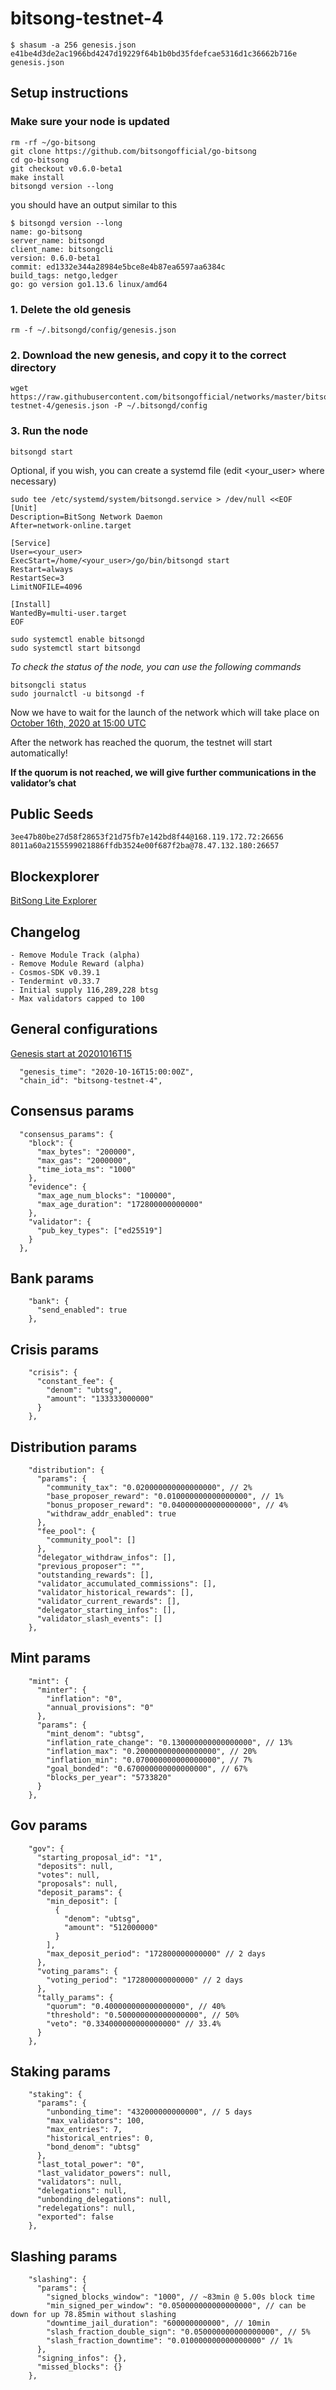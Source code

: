 # bitsong-testnet-4

```
$ shasum -a 256 genesis.json
e41be4d3de2ac1966bd4247d19229f64b1b0bd35fdefcae5316d1c36662b716e  genesis.json
```

## Setup instructions

### Make sure your node is updated

```
rm -rf ~/go-bitsong
git clone https://github.com/bitsongofficial/go-bitsong
cd go-bitsong
git checkout v0.6.0-beta1
make install
bitsongd version --long
```

you should have an output similar to this

```
$ bitsongd version --long
name: go-bitsong
server_name: bitsongd
client_name: bitsongcli
version: 0.6.0-beta1
commit: ed1332e344a28984e5bce8e4b87ea6597aa6384c
build_tags: netgo,ledger
go: go version go1.13.6 linux/amd64
```

### 1. Delete the old genesis

```
rm -f ~/.bitsongd/config/genesis.json
```

### 2. Download the new genesis, and copy it to the correct directory

```
wget https://raw.githubusercontent.com/bitsongofficial/networks/master/bitsong-testnet-4/genesis.json -P ~/.bitsongd/config
```

### 3. Run the node

```
bitsongd start
```

Optional, if you wish, you can create a systemd file (edit <your_user> where necessary)

```
sudo tee /etc/systemd/system/bitsongd.service > /dev/null <<EOF
[Unit]
Description=BitSong Network Daemon
After=network-online.target

[Service]
User=<your_user>
ExecStart=/home/<your_user>/go/bin/bitsongd start
Restart=always
RestartSec=3
LimitNOFILE=4096

[Install]
WantedBy=multi-user.target
EOF
```

```
sudo systemctl enable bitsongd
sudo systemctl start bitsongd
```

_To check the status of the node, you can use the following commands_

```
bitsongcli status
sudo journalctl -u bitsongd -f
```

Now we have to wait for the launch of the network which will take place on [October 16th, 2020 at 15:00 UTC](https://www.timeanddate.com/countdown/launch?iso=20201016T15&p0=1440&msg=bitsong-testnet-4&font=slab&csz=1)

After the network has reached the quorum, the testnet will start automatically!

**If the quorum is not reached, we will give further communications in the validator’s chat**

## Public Seeds

```
3ee47b80be27d58f28653f21d75fb7e142bd8f44@168.119.172.72:26656
8011a60a2155599021886ffdb3524e00f687f2ba@78.47.132.180:26657
```

## Blockexplorer

[BitSong Lite Explorer](https://testnet2.explorebitsong.com)

## Changelog

```
- Remove Module Track (alpha)
- Remove Module Reward (alpha)
- Cosmos-SDK v0.39.1
- Tendermint v0.33.7
- Initial supply 116,289,228 btsg
- Max validators capped to 100
```

## General configurations

[Genesis start at 20201016T15](https://www.timeanddate.com/countdown/launch?iso=20201016T15&p0=1440&msg=bitsong-testnet-4&font=slab&csz=1)

```
  "genesis_time": "2020-10-16T15:00:00Z",
  "chain_id": "bitsong-testnet-4",
```

## Consensus params

```
  "consensus_params": {
    "block": {
      "max_bytes": "200000",
      "max_gas": "2000000",
      "time_iota_ms": "1000"
    },
    "evidence": {
      "max_age_num_blocks": "100000",
      "max_age_duration": "172800000000000"
    },
    "validator": {
      "pub_key_types": ["ed25519"]
    }
  },
```

## Bank params

```
    "bank": {
      "send_enabled": true
    },
```

## Crisis params

```
    "crisis": {
      "constant_fee": {
        "denom": "ubtsg",
        "amount": "133333000000"
      }
    },
```

## Distribution params

```
    "distribution": {
      "params": {
        "community_tax": "0.020000000000000000", // 2%
        "base_proposer_reward": "0.010000000000000000", // 1%
        "bonus_proposer_reward": "0.040000000000000000", // 4%
        "withdraw_addr_enabled": true
      },
      "fee_pool": {
        "community_pool": []
      },
      "delegator_withdraw_infos": [],
      "previous_proposer": "",
      "outstanding_rewards": [],
      "validator_accumulated_commissions": [],
      "validator_historical_rewards": [],
      "validator_current_rewards": [],
      "delegator_starting_infos": [],
      "validator_slash_events": []
    },
```

## Mint params

```
    "mint": {
      "minter": {
        "inflation": "0",
        "annual_provisions": "0"
      },
      "params": {
        "mint_denom": "ubtsg",
        "inflation_rate_change": "0.130000000000000000", // 13%
        "inflation_max": "0.200000000000000000", // 20%
        "inflation_min": "0.070000000000000000", // 7%
        "goal_bonded": "0.670000000000000000", // 67%
        "blocks_per_year": "5733820"
      }
    },
```

## Gov params

```
    "gov": {
      "starting_proposal_id": "1",
      "deposits": null,
      "votes": null,
      "proposals": null,
      "deposit_params": {
        "min_deposit": [
          {
            "denom": "ubtsg",
            "amount": "512000000"
          }
        ],
        "max_deposit_period": "172800000000000" // 2 days
      },
      "voting_params": {
        "voting_period": "172800000000000" // 2 days
      },
      "tally_params": {
        "quorum": "0.400000000000000000", // 40%
        "threshold": "0.500000000000000000", // 50%
        "veto": "0.334000000000000000" // 33.4%
      }
    },
```

## Staking params

```
    "staking": {
      "params": {
        "unbonding_time": "432000000000000", // 5 days
        "max_validators": 100,
        "max_entries": 7,
        "historical_entries": 0,
        "bond_denom": "ubtsg"
      },
      "last_total_power": "0",
      "last_validator_powers": null,
      "validators": null,
      "delegations": null,
      "unbonding_delegations": null,
      "redelegations": null,
      "exported": false
    },
```

## Slashing params

```
    "slashing": {
      "params": {
        "signed_blocks_window": "1000", // ~83min @ 5.00s block time
        "min_signed_per_window": "0.050000000000000000", // can be down for up 78.85min without slashing
        "downtime_jail_duration": "600000000000", // 10min
        "slash_fraction_double_sign": "0.050000000000000000", // 5%
        "slash_fraction_downtime": "0.010000000000000000" // 1%
      },
      "signing_infos": {},
      "missed_blocks": {}
    },
```
